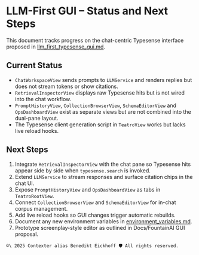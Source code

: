 # LLM-First GUI – Status and Next Steps

This document tracks progress on the chat-centric Typesense interface proposed in [llm_first_typesense_gui.md](../llm_first_typesense_gui.md).

## Current Status

- `ChatWorkspaceView` sends prompts to `LLMService` and renders replies but does not stream tokens or show citations.
- `RetrievalInspectorView` displays raw Typesense hits but is not wired into the chat workflow.
- `PromptHistoryView`, `CollectionBrowserView`, `SchemaEditorView` and `OpsDashboardView` exist as separate views but are not combined into the dual-pane layout.
- The Typesense client generation script in `TeatroView` works but lacks live reload hooks.

## Next Steps

1. Integrate `RetrievalInspectorView` with the chat pane so Typesense hits appear side by side when `typesense.search` is invoked.
2. Extend `LLMService` to stream responses and surface citation chips in the chat UI.
3. Expose `PromptHistoryView` and `OpsDashboardView` as tabs in `TeatroRootView`.
4. Connect `CollectionBrowserView` and `SchemaEditorView` for in-chat corpus management.
5. Add live reload hooks so GUI changes trigger automatic rebuilds.
6. Document any new environment variables in [environment_variables.md](../environment_variables.md).
7. Prototype screenplay-style editor as outlined in Docs/FountainAI GUI proposal.

````text
©\ 2025 Contexter alias Benedikt Eickhoff 🛡️ All rights reserved.
````

